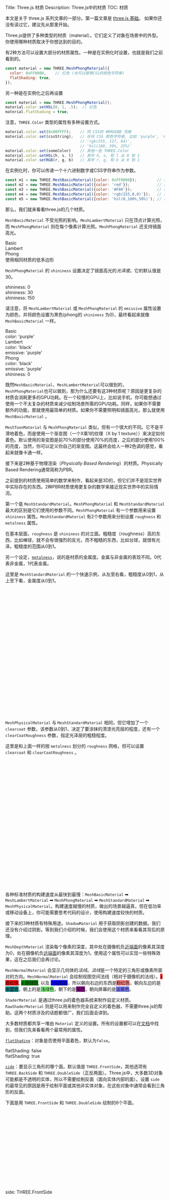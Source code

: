Title: Three.js 材质
Description: Three.js中的材质
TOC: 材质

本文是关于 three.js 系列文章的一部分。第一篇文章是 [three.js 基础](fundamentals.html)。 如果你还没有读过它，建议先从那里开始。

Three.js提供了多种类型的材质（material）。它们定义了对象在场景中的外型。你使用哪种材质取决于你想达到的目的。

有2种方法可以设置大部分的材质属性。一种是在实例化时设置，也就是我们之前看到的。

```js
const material = new THREE.MeshPhongMaterial({
  color: 0xFF0000,    // 红色 (也可以使用CSS的颜色字符串)
  flatShading: true,
});
```

另一种是在实例化之后再设置

```js
const material = new THREE.MeshPhongMaterial();
material.color.setHSL(0, 1, .5);  // 红色
material.flatShading = true;
```

注意，`THREE.Color` 类型的属性有多种设置方式。

```js
material.color.set(0x00FFFF);    // 同 CSS的 #RRGGBB 风格
material.color.set(cssString);   // 任何 CSS 颜色字符串, 比如 'purple', '#F32',
                                 // 'rgb(255, 127, 64)',
                                 // 'hsl(180, 50%, 25%)'
material.color.set(someColor)    // 其他一些 THREE.Color
material.color.setHSL(h, s, l)   // 其中 h, s, 和 l 从 0 到 1
material.color.setRGB(r, g, b)   // 其中 r, g, 和 b 从 0 到 1
```

在实例化时，你可以传递一个十六进制数字或CSS字符串作为参数。

```js
const m1 = new THREE.MeshBasicMaterial({color: 0xFF0000});         // 红色
const m2 = new THREE.MeshBasicMaterial({color: 'red'});            // 红色
const m3 = new THREE.MeshBasicMaterial({color: '#F00'});           // 红色
const m4 = new THREE.MeshBasicMaterial({color: 'rgb(255,0,0)'});   // 红色
const m5 = new THREE.MeshBasicMaterial({color: 'hsl(0,100%,50%)'); // 红色
```

那么，我们就来看看three.js的几个材质。

`MeshBasicMaterial` 不受光照的影响。`MeshLambertMaterial` 只在顶点计算光照，而 `MeshPhongMaterial` 则在每个像素计算光照。`MeshPhongMaterial` 还支持镜面高光。

<div class="spread">
  <div>
    <div data-diagram="MeshBasicMaterial" ></div>
    <div class="code">Basic</div>
  </div>
  <div>
    <div data-diagram="MeshLambertMaterial" ></div>
    <div class="code">Lambert</div>
  </div>
  <div>
    <div data-diagram="MeshPhongMaterial" ></div>
    <div class="code">Phong</div>
  </div>
</div>
<div class="spread">
  <div>
    <div data-diagram="MeshBasicMaterialLowPoly" ></div>
  </div>
  <div>
    <div data-diagram="MeshLambertMaterialLowPoly" ></div>
  </div>
  <div>
    <div data-diagram="MeshPhongMaterialLowPoly" ></div>
  </div>
</div>
<div class="threejs_center code">使用相同材质的低多边形</div>

`MeshPhongMaterial` 的 `shininess` 设置决定了镜面高光的*光泽度*。它的默认值是30。

<div class="spread">
  <div>
    <div data-diagram="MeshPhongMaterialShininess0" ></div>
    <div class="code">shininess: 0</div>
  </div>
  <div>
    <div data-diagram="MeshPhongMaterialShininess30" ></div>
    <div class="code">shininess: 30</div>
  </div>
  <div>
    <div data-diagram="MeshPhongMaterialShininess150" ></div>
    <div class="code">shininess: 150</div>
  </div>
</div>

请注意，将 `MeshLambertMaterial` 或 `MeshPhongMaterial` 的 `emissive` 属性设置为颜色，并将颜色设置为黑色(phong的 `shininess` 为0)，最终看起来就像 `MeshBasicMaterial` 一样。

<div class="spread">
  <div>
    <div data-diagram="MeshBasicMaterialCompare" ></div>
    <div class="code">
      <div>Basic</div>
      <div>color: 'purple'</div>
    </div>
  </div>
  <div>
    <div data-diagram="MeshLambertMaterialCompare" ></div>
    <div class="code">
      <div>Lambert</div>
      <div>color: 'black'</div>
      <div>emissive: 'purple'</div>
    </div>
  </div>
  <div>
    <div data-diagram="MeshPhongMaterialCompare" ></div>
    <div class="code">
      <div>Phong</div>
      <div>color: 'black'</div>
      <div>emissive: 'purple'</div>
      <div>shininess: 0</div>
    </div>
  </div>
</div>

既然`MeshBasicMaterial`、`MeshLambertMaterial`可以做到的，`MeshPhongMaterial`也可以做到，那为什么还要有这3种材质呢？原因是更复杂的材质会消耗更多的GPU功耗。在一个较慢的GPU上，比如说手机，你可能想通过使用一个不太复杂的材质来减少绘制场景所需的GPU功耗。同样，如果你不需要额外的功能，那就使用最简单的材质。如果你不需要照明和镜面高光，那么就使用 `MeshBasicMaterial` 。

`MeshToonMaterial` 与 `MeshPhongMaterial` 类似，但有一个很大的不同。它不是平滑地着色，而是使用一个渐变图（一个X乘1的纹理（X by 1 texture））来决定如何着色。默认使用的渐变图是前70%的部分使用70%的亮度，之后的部分使用100%的亮度，当然，你可以定义你自己的渐变图。这最终会给人一种2色调的感觉，看起来就像卡通一样。

<div class="spread">
  <div data-diagram="MeshToonMaterial"></div>
</div>

接下来是2种基于物理渲染（*Physically Based Rendering*）的材质。Physically Based Rendering通常简称为PBR。

之前提到的材质使用简单的数学来制作，看起来是3D的，但它们并不是现实世界中实际存在的东西。2种PBR材质使用更复杂的数学来接近现实世界中的实际情况。

第一个是 `MeshStandardMaterial`。`MeshPhongMaterial` 和 `MeshStandardMaterial` 最大的区别是它们使用的参数不同。`MeshPhongMaterial` 有一个参数用来设置 `shininess` 属性。`MeshStandardMaterial` 有2个参数用来分别设置 `roughness` 和 `metalness` 属性。

在基本层面，`roughness` 是 `shininess` 的对立面。粗糙度（roughness）高的东西，比如棒球，就不会有很强烈的反光，而不粗糙的东西，比如台球，就很有光泽。粗糙度的范围从0到1。

另一个设定，[`metalness`](MeshStandardMaterial.metalness)，说的是材质的金属度。金属与非金属的表现不同。0代表非金属，1代表金属。

这里是 `MeshStandardMaterial` 的一个快速示例，从左至右看，粗糙度从0到1，从上至下看，金属度从0到1。

<div data-diagram="MeshStandardMaterial" style="min-height: 400px"></div>

`MeshPhysicalMaterial` 与 `MeshStandardMaterial` 相同，但它增加了一个`clearcoat` 参数，该参数从0到1，决定了要涂抹的清漆光亮层的程度，还有一个 `clearCoatRoughness` 参数，指定光泽层的粗糙程度。

这里是和上面一样的按 `metalness` 划分的 `roughness` 网格，但可以设置 `clearcoat` 和 `clearCoatRoughness` 。

<div data-diagram="MeshPhysicalMaterial" style="min-height: 400px"></div>

各种标准材质的构建速度从最快到最慢：`MeshBasicMaterial` ➡ `MeshLambertMaterial` ➡ `MeshPhongMaterial` ➡
`MeshStandardMaterial` ➡ `MeshPhysicalMaterial`。构建速度越慢的材质，做出的场景越逼真，但在低功率或移动设备上，你可能需要思考代码的设计，使用构建速度较快的材质。

接下来的3种材质有特殊用途。`ShadowMaterial` 用于获取阴影创建的数据。我们还没有介绍过阴影。等到我们介绍的时候，我们会使用这个材质来看看其背后的原理。

`MeshDepthMaterial` 渲染每个像素的深度，其中处在摄像机负[近端面](PerspectiveCamera.near)的像素其深度为0，处在摄像机负[远端面](PerspectiveCamera.far)的像素其深度为1。使用这个属性可以实现一些特殊效果，这在之后我们会再讨论。

<div class="spread">
  <div>
    <div data-diagram="MeshDepthMaterial"></div>
  </div>
</div>

`MeshNormalMaterial` 会显示几何体的*法线*。*法线*是一个特定的三角形或像素所面对的方向。`MeshNormalMaterial` 会绘制视图空间法线（相对于摄像机的法线）。<span style="background: red;" class="color">x 是红色</span>,
<span style="background: green;" class="dark-color">y 是绿色</span>, 以及
<span style="background: blue;" class="dark-color">z 是蓝色</span>，所以朝向右边的东西是<span style="background: #FF7F7F;" class="color">粉红色</span>，朝向左边的是<span style="background: #007F7F;" class="dark-color">水蓝色</span>，朝上的是<span style="background: #7FFF7F;" class="color">浅绿色</span>，朝下的是<span style="background: #7F007F;" class="dark-color">紫色</span>，朝向屏幕的是<span style="background: #7F7FFF;" class="color">淡紫色</span>。

<div class="spread">
  <div>
    <div data-diagram="MeshNormalMaterial"></div>
  </div>
</div>

`ShaderMaterial` 是通过three.js的着色器系统来制作自定义材质。`RawShaderMaterial` 则是可以用来制作完全自定义的着色器，不需要three.js的帮助。这两个材质涉及的话题都很广，我们后面会讲到。

大多数材质都共享一堆由 `Material` 定义的设置。所有的设置都可以在[文档](Material)中找到，但我们先来看看两个最常用的属性。

[`flatShading`](Material.flatShading)：对象是否使用平面着色，默认为`false`。

<div class="spread">
  <div>
    <div data-diagram="smoothShading"></div>
    <div class="code">flatShading: false</div>
  </div>
  <div>
    <div data-diagram="flatShading"></div>
    <div class="code">flatShading: true</div>
  </div>
</div>

[`side`](Material.side)：要显示三角形的哪个面。默认值是 `THREE.FrontSide`，其他选项有 `THREE.BackSide` 和 `THREE.DoubleSide`（正反两面）。Three.js中，大多数3D对象可能都是不透明的实体，所以不需要绘制反面（面向实体内部的面）。设置 `side` 的最常见的原因是用于绘制平面或其他非实体对象，在这些对象中通常会看到三角形的反面。

下面是用 `THREE.FrontSide` 和 `THREE.DoubleSide` 绘制的6个平面。

<div class="spread">
  <div>
    <div data-diagram="sideDefault" style="height: 250px;"></div>
    <div class="code">side: THREE.FrontSide</div>
  </div>
  <div>
    <div data-diagram="sideDouble" style="height: 250px;"></div>
    <div class="code">side: THREE.DoubleSide</div>
  </div>
</div>

关于材质，真的有很多需要考虑的地方，其实我们还有一堆东西要去做。特别是我们几乎忽略了纹理，它为我们提供了大量的选择。在我们介绍纹理之前，我们需要休息一下，介绍一下[如何设置你的开发环境](setup.html)。

<div class="threejs_bottombar">
<h3>material.needsUpdate</h3>
<p>
这个话题很少影响大多数three.js应用，但仅供参考......three.js会在使用材质时应用材质设置，其中 "使用 "意味着 "使用该材质的东西被渲染"。有些材质设置只应用一次，因为改变它们需要three.js做很多工作。在这种情况下，你需要设置 <code>material.needsUpdate = true</code> 来告诉 three.js 应用你的材质变化。当你在使用材质后再去更改设置，需要你去设置 <code>needsUpdate</code>的最常见的几种设置是：
</p>
<ul>
  <li><code>flatShading</code></li>
  <li>添加或删除纹理
    <p>
    改变纹理是可以的，但是如果想从使用无纹理切换到使用纹理，或者从使用纹理切换到无纹理，那么你需要设置 <code>needsUpdate = true</code>。
    </p>
    <p>在从有纹理到无纹理的情况下，往往是使用1x1像素的白色纹理更好。</p>
  </li>
</ul>
<p>如上所述，大多数应用程序从未遇到这些问题。大多数应用程序不会在平面阴影和非平面阴影之间切换。大多数应用程序也要么使用纹理，要么使用纯色给定的材料，他们很少从使用一个切换到使用另一个。
</p>
</div>

<canvas id="c"></canvas>
<script type="module" src="../resources/threejs-materials.js"></script>


